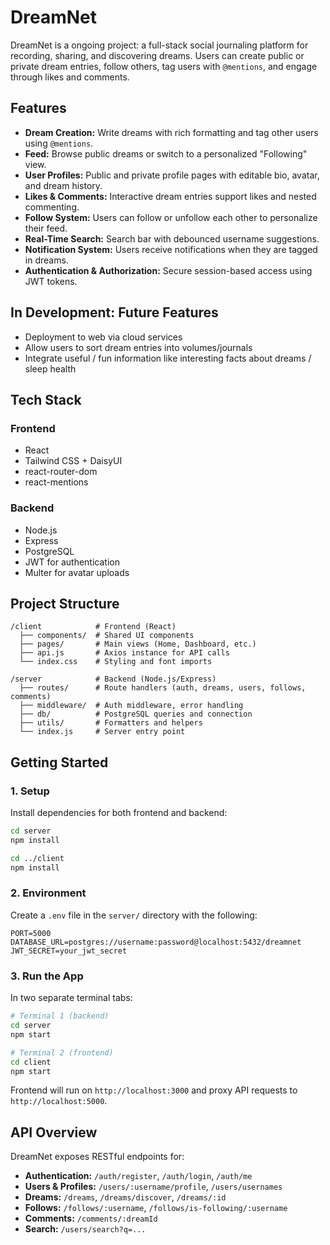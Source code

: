 # DreamNet

DreamNet is a ongoing project: a full-stack social journaling platform for recording, sharing, and discovering dreams. Users can create public or private dream entries, follow others, tag users with `@mentions`, and engage through likes and comments.

## Features

* **Dream Creation:** Write dreams with rich formatting and tag other users using `@mentions`.
* **Feed:** Browse public dreams or switch to a personalized "Following" view.
* **User Profiles:** Public and private profile pages with editable bio, avatar, and dream history.
* **Likes & Comments:** Interactive dream entries support likes and nested commenting.
* **Follow System:** Users can follow or unfollow each other to personalize their feed.
* **Real-Time Search:** Search bar with debounced username suggestions.
* **Notification System:** Users receive notifications when they are tagged in dreams.
* **Authentication & Authorization:** Secure session-based access using JWT tokens.

## In Development: Future Features
- Deployment to web via cloud services
- Allow users to sort dream entries into volumes/journals
- Integrate useful / fun information like interesting facts about dreams / sleep health

## Tech Stack

### Frontend

* React
* Tailwind CSS + DaisyUI
* react-router-dom
* react-mentions

### Backend

* Node.js
* Express
* PostgreSQL
* JWT for authentication
* Multer for avatar uploads

## Project Structure

```
/client            # Frontend (React)
  ├── components/  # Shared UI components
  ├── pages/       # Main views (Home, Dashboard, etc.)
  ├── api.js       # Axios instance for API calls
  └── index.css    # Styling and font imports

/server            # Backend (Node.js/Express)
  ├── routes/      # Route handlers (auth, dreams, users, follows, comments)
  ├── middleware/  # Auth middleware, error handling
  ├── db/          # PostgreSQL queries and connection
  ├── utils/       # Formatters and helpers
  └── index.js     # Server entry point
```

## Getting Started

### 1. Setup

Install dependencies for both frontend and backend:

```bash
cd server
npm install

cd ../client
npm install
```

### 2. Environment

Create a `.env` file in the `server/` directory with the following:

```
PORT=5000
DATABASE_URL=postgres://username:password@localhost:5432/dreamnet
JWT_SECRET=your_jwt_secret
```

### 3. Run the App

In two separate terminal tabs:

```bash
# Terminal 1 (backend)
cd server
npm start

# Terminal 2 (frontend)
cd client
npm start
```

Frontend will run on `http://localhost:3000` and proxy API requests to `http://localhost:5000`.

## API Overview

DreamNet exposes RESTful endpoints for:

* **Authentication:** `/auth/register`, `/auth/login`, `/auth/me`
* **Users & Profiles:** `/users/:username/profile`, `/users/usernames`
* **Dreams:** `/dreams`, `/dreams/discover`, `/dreams/:id`
* **Follows:** `/follows/:username`, `/follows/is-following/:username`
* **Comments:** `/comments/:dreamId`
* **Search:** `/users/search?q=...`